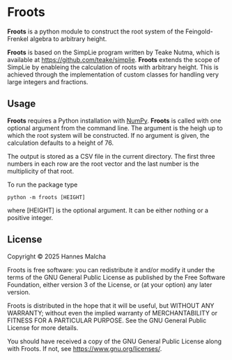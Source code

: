 # Froots
**Froots** is a python module to construct the root system
of the Feingold-Frenkel algebra to arbitrary height.

**Froots** is based on the
SimpLie program written by Teake Nutma, which is available at
https://github.com/teake/simplie. **Froots** extends the
scope of SimpLie by enableing the calculation of roots with
arbitrary height. This is achieved through the implementation
of custom classes for handling very large integers and
fractions.

## Usage
**Froots** requires a Python installation with 
[NumPy](https://numpy.org/). **Froots** is called with one
optional argument from the command line. The argument is the
heigh up to which the root system will be constructed.
If no argument is given, the calculation defaults to a height of 76.

The output is stored as a CSV file in the current directory.
The first three numbers in each row are the root vector and
the last number is the multiplicity of that root.

To run the package type

```
python -m froots [HEIGHT]
```
where [HEIGHT] is the optional argument. It can be either nothing or a 
positive integer.

## License
Copyright © 2025 Hannes Malcha

Froots is free software: you can redistribute it and/or modify
it under the terms of the GNU General Public License as published by
the Free Software Foundation, either version 3 of the License, or
(at your option) any later version.

Froots is distributed in the hope that it will be useful, 
but WITHOUT ANY WARRANTY; without even the implied warranty of 
MERCHANTABILITY or FITNESS FOR A PARTICULAR PURPOSE. See the 
GNU General Public License for more details.

You should have received a copy of the GNU General Public License
along with Froots. If not, see https://www.gnu.org/licenses/.
